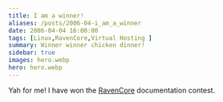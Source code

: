 ```yaml
---
title: I am a winner!
aliases: /posts/2006-04-i_am_a_winner
date: 2006-04-04 16:00:00
tags: [Linux,RavenCore,Virtual Hosting ]
summary: Winner winner chicken dinner!
sidebar: true
images: hero.webp
hero: hero.webp
---
```


Yah for me! I have won the [RavenCore](http://sourceforge.net/projects/ravencore/)
documentation contest.


